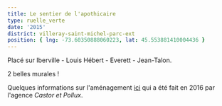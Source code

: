 ```yaml
---
title: Le sentier de l'apothicaire
type: ruelle_verte
date: '2015'
district: villeray-saint-michel-parc-ext
position: { lng: -73.60350888060223, lat: 45.553881410004436 }
---
```


Placé sur Iberville - Louis Hébert - Everett - Jean-Talon.

2 belles murales !

Quelques informations sur l'aménagement [ici](https://www.castoretpollux.co/portfolio/le-sentier-de-lapothicaire/)
 qui a été fait en 2016 par l'agence _Castor et Pollux_.